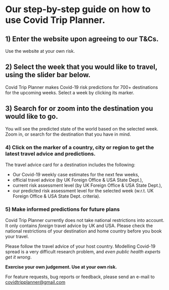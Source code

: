 # Our step-by-step guide on how to use Covid Trip Planner.

## 1) Enter the website upon agreeing to our T&Cs.

Use the website at your own risk.

## 2) Select the week that you would like to travel, using the slider bar below.

Covid Trip Planner makes Covid-19 risk predictions for 700+ destinations for the upcoming weeks. Select a week by clicking its marker.

## 3) Search for or zoom into the destination you would like to go.

You will see the predicted state of the world based on the selected week. Zoom in, or search for the destination that you have in mind.

### 4) Click on the marker of a country, city or region to get the latest  travel advice and predictions.

The travel advice card for a destination includes the following:
* Our Covid-19 weekly case estimates for the next few weeks,
* official travel advice (by UK Foreign Office & USA State Dept.),
* current risk assessment level (by UK Foreign Office & USA State Dept.),
* our predicted risk assessment level for the selected week (w.r.t. UK Foreign Office & USA State Dept. criteria).

### 5) Make informed predictions for future plans

Covid Trip Planner currently does not take national restrictions into account. It only contains *foreign* travel advice by UK and USA. Please check the national restrictions of your destination and home country before you book your travel.

Please follow the travel advice of your host country. Modelling Covid-19 spread is a very difficult research problem, and *even public health experts get it wrong*.

**Exercise your own judgement. Use at your own risk.**

For feature requests, bug reports or feedback, please send an e-mail to covidtripplanner@gmail.com

